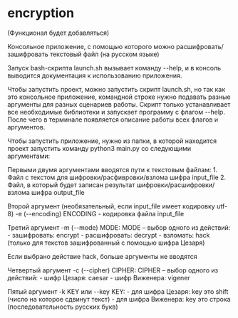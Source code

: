# encryption

(Функционал будет добавляться)


Консольное приложение, с помощью которого можно расшифровать/зашифровать текстовый файл (на русском языке)

Запуск bash-скрипта launch.sh вызывает команду --help, и в консоль выводится документация к использованию приложения.

Чтобы запустить проект, можно запустить скрипт launch.sh, но так как это консольное приложение, командной строке нужно подавать разные аргументы для разных сценариев работы.
Cкрипт только устанавливает все необходимые библиотеки и запускает программу с флагом --help. После чего в терминале появляется описание работы всех флагов и аргументов. 


Чтобы запустить приложение, нужно из папки, в которой находится проект запустить команду python3 main.py со следующими аргументами:

Первыми двумя аргументами вводятся пути к текстовым файлам:
    1. Файл с текстом для шифровки/расфивровки/взлома шифра input_file
    2. Файл, в который будет записан результат шифровки/расшифровки/взлома шифра output_file

Второй аргумент (необязательный, если input_file имеет кодировку utf-8) -e (--encoding) ENCODING - кодировка файла input_file

Третий аргумент -m (--mode) MODE: MODE – выбор одного из действий:
    - зашифровать: encrypt
    - расшифровать: decrypt
    - взломать: hack (только для текстов зашифрованный с помощью шифра Цезаря)

Если выбрано действие hack, больше аргументы не вводятся

Четвертый аргумент -c (--cipher) CIPHER: CIPHER – выбор одного из действий:
    - шифр Цезаря: caesar
    - шифр Виженера: vigener

Пятый аргумент -k KEY или --key KEY:
    - для шифра Цезаря: key это shift (число на которое сдвинут текст)
    - для шифра Виженера: key это строка (последовательность русских букв)